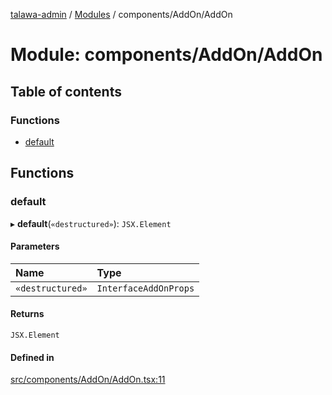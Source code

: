 [talawa-admin](../README.md) / [Modules](../modules.md) / components/AddOn/AddOn

# Module: components/AddOn/AddOn

## Table of contents

### Functions

- [default](components_AddOn_AddOn.md#default)

## Functions

### default

▸ **default**(`«destructured»`): `JSX.Element`

#### Parameters

| Name | Type |
| :------ | :------ |
| `«destructured»` | `InterfaceAddOnProps` |

#### Returns

`JSX.Element`

#### Defined in

[src/components/AddOn/AddOn.tsx:11](https://github.com/palisadoes/talawa-admin/blob/5828937/src/components/AddOn/AddOn.tsx#L11)
